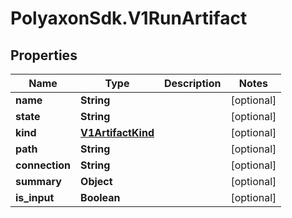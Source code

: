 # PolyaxonSdk.V1RunArtifact

## Properties
Name | Type | Description | Notes
------------ | ------------- | ------------- | -------------
**name** | **String** |  | [optional] 
**state** | **String** |  | [optional] 
**kind** | [**V1ArtifactKind**](V1ArtifactKind.md) |  | [optional] 
**path** | **String** |  | [optional] 
**connection** | **String** |  | [optional] 
**summary** | **Object** |  | [optional] 
**is_input** | **Boolean** |  | [optional] 



